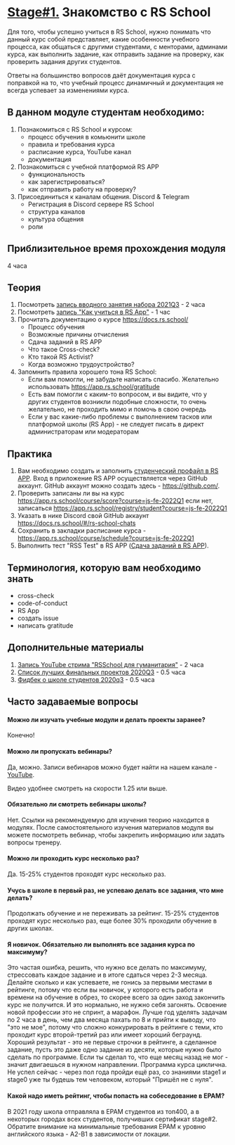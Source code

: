 # [Stage#1.](../../) Знакомство с RS School

Для того, чтобы успешно учиться в RS School, нужно понимать что данный курс собой представляет, какие особенности учебного процесса, как общаться с другими студентами, с менторами, админами курса, как выполнить задание, как отправить задание на проверку, как проверить задания других студентов.

Ответы на большинство вопросов даёт документация курса с поправкой на то, что учебный процесс динамичный и документация не всегда успевает за изменениями курса.

## В данном модуле студентам необходимо:
1. Познакомиться с RS School и курсом:
   - процесс обучения в комьюнити школе
   - правила и требования курса
   - расписание курса, YouTube канал
   - документация 
2. Познакомиться с учебной платформой RS APP
   - функциональность
   - как зарегистрироваться?
   - как отправить работу на проверку?
3. Присоединиться к каналам общения. Discord & Telegram
   - Регистрация в Discord сервере RS School
   - структура каналов
   - культура общения
   - роли

## Приблизительное время прохождения модуля
4 часа

## Теория
1. Посмотреть [запись вводного занятия набора 2021Q3](https://www.youtube.com/watch?v=k82f_NYIsvg) - 2 часа
2. Посмотреть [запись "Как учиться в RS App"](https://www.youtube.com/watch?v=v_69DaeZ7dM&feature=youtu.be) - 1 час 
3. Прочитать документацию о курсе https://docs.rs.school/   
   - Процесс обучения
   - Возможные причины отчисления
   - Сдача заданий в RS APP
   - Что такое Cross-check?
   - Кто такой RS Activist?
   - Когда возможно трудоустройство?
4. Запомнить правила хорошего тона RS School:
    - Если вам помогли, не забудьте написать спасибо. Желательно использовать https://app.rs.school/gratitude
    - Есть вам помогли с каким-то вопросом, и вы видите, что у других студентов возникли подобные сложности, то очень желательно, не проходить мимо и помочь в свою очередь
    - Если у вас какие-либо проблемы с выполнением тасков или платформой школы (RS App) - не следует писать в директ администраторам или модераторам

## Практика 
1. Вам необходимо создать и заполнить [студенческий профайл в RS APP](https://app.rs.school/registry/student). Вход в приложение RS APP осуществляется через GitHub аккаунт. GitHub аккаунт можно создать здесь - https://github.com/.
2. Проверить записаны ли вы на курс https://app.rs.school/course/score?course=js-fe-2022Q1 если нет, записаться https://app.rs.school/registry/student?course=js-fe-2022Q1
3. Указать в нике Discord свой GitHub аккаунт https://docs.rs.school/#/rs-school-chats 
4. Сохранить в закладки расписание курса - https://app.rs.school/course/schedule?course=js-fe-2022Q1
5. Выполнить тест "RSS Test" в RS APP ([Сдача заданий в RS APP](https://docs.rs.school/#/rs-app-tasks?id=%d0%a2%d0%b5%d1%81%d1%82%d1%8b)). 

## Терминология, которую вам необходимо знать
- сross-check
- code-of-conduct
- RS App
- создать issue
- написать gratitude

## Дополнительные материалы
1. [Запись YouTube стрима "RSSchool для гуманитария"](https://www.youtube.com/watch?v=mCnOni_mqdk) - 2 часа
2. [Список лучших финальных проектов 2020Q3](https://docs.google.com/spreadsheets/d/1STe2AtPckojasiQI_j6s0cLRWEjvHG0LCSxN3yv5dBA/edit#gid=0) - 0.5 часа
3. [Фидбек о школе студентов 2020q3](https://docs.google.com/spreadsheets/d/1IACz3tcZTx71Qh9z6ZXu8VimgISJvrO-bJUBLpQ-bVM/edit#gid=0) - 0.5 часа

## Часто задаваемые вопросы
#### Можно ли изучать учебные модули и делать проекты заранее?
Конечно!

#### Можно ли пропускать вебинары?
Да, можно. Записи вебинаров можно будет найти на нашем канале - [YouTube](https://youtube.com/c/rollingscopesschool).  

Видео удобнее смотреть на скорости 1.25 или выше.

#### Обязательно ли смотреть вебинары школы?
Нет. Ссылки на рекомендуемую для изучения теорию находится в модулях. После самостоятельного изучения материалов модуля вы можете посмотреть вебинар, чтобы закрепить информацию или задать вопросы тренеру.

#### Можно ли проходить курс несколько раз?
Да. 15-25% студентов проходят курс несколько раз. 

#### Учусь в школе в первый раз, не успеваю делать все задания, что мне делать? 
Продолжать обучение и не переживать за рейтинг. 15-25% студентов проходят курс несколько раз, еще более 30% проходили обучение в других школах.

#### Я новичок. Обязательно ли выполнять все задания курса по максимуму?
Это частая ошибка, решить, что нужно все делать по максимуму, стрессовать каждое задание и в итоге сдаться через 2-3 месяца. Делайте сколько и как успеваете, не гонись за первыми местами в рейтинге, потому что если вы новичок, у которого есть работа и времени на обучение в обрез, то скорее всего за один заход закончить курс не получится. И это нормально, не нужно себя загонять. Освоение новой профессии это не спринт, а марафон. Лучше год уделять задачам по 2 часа в день, чем два месяца пахать по 8 и прийти к выводу, что "это не мое", потому что сложно конкурировать в рейтинге с теми, кто проходит курс второй-третий раз или имеет хороший беграунд. Хороший результат - это не первые строчки в рейтинге, а сделанное задание, пусть это даже одно задание из десяти, которые нужно было сделать по программе. Если ты сделал то, что еще месяц назад не мог - значит двигаешься в нужном направлении. Программа курса циклична. Не успел сейчас - через пол года пройди ещё раз, со знаниями stage1 и stage0 уже ты будешь тем человеком, который "Пришёл не с нуля".

#### Какой надо иметь рейтинг, чтобы попасть на собеседование в EPAM?
В 2021 году школа отправляла в EPAM студентов из топ400, а в некоторых городах всех студентов, получивших сертификат stage#2. 
Обратите внимание на минимальные требования EPAM к уровню английского языка - A2-B1 в зависимости от локации.
